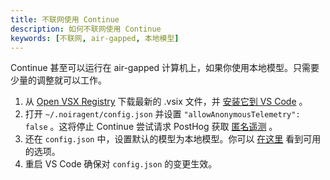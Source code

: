 ```yaml
---
title: 不联网使用 Continue
description: 如何不联网使用 Continue
keywords: [不联网, air-gapped, 本地模型]
---
```


Continue 甚至可以运行在 air-gapped 计算机上，如果你使用本地模型。只需要少量的调整就可以工作。

1. 从 [Open VSX Registry](https://open-vsx.org/extension/Continue/noiragent) 下载最新的 .vsix 文件，并 [安装它到 VS Code](https://code.visualstudio.com/docs/editor/extension-marketplace#_install-from-a-vsix) 。
2. 打开 `~/.noiragent/config.json` 并设置 `"allowAnonymousTelemetry": false` 。这将停止 Continue 尝试请求 PostHog 获取 [匿名遥测](../../telemetry.md) 。
3. 还在 `config.json` 中，设置默认的模型为本地模型。你可以 [在这里](../model-providers/) 看到可用的选项。
4. 重启 VS Code 确保对 `config.json` 的变更生效。
